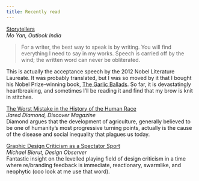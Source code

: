 ```yaml
---
title: Recently read
---
```


[Storytellers](http://www.outlookindia.com/article.aspx?283295)<br />
*Mo Yan, Outlook India*<br />
> For a writer, the best way to speak is by writing. You will find everything I need to say in my works. Speech is carried off by the wind; the written word can never be obliterated. 

This is actually the acceptance speech by the 2012 Nobel Literature Laureate. It was probably translated, but I was so moved by it that I bought his Nobel Prize-winning book, [The Garlic Ballads](http://www.amazon.com/gp/product/B006O1Q57G/ref=kinw_myk_ro_title). So far, it is devastatingly heartbreaking, and sometimes I’ll be reading it and find that my brow is knit in stitches.

[The Worst Mistake in the History of the Human Race](http://discovermagazine.com/1987/may/02-the-worst-mistake-in-the-history-of-the-human-race#.UQTgEUrjk5u)<br />
*Jared Diamond, Discover Magazine*<br />
Diamond argues that the development of agriculture, generally believed to be one of humanity’s most progressive turning points, actually is the cause of the disease and social inequality that plagues us today.

[Graphic Design Criticism as a Spectator Sport](http://observatory.designobserver.com/feature/graphic-design-criticism-as-a-spectator-sport/37607/)<br />
*Michael Bierut, Design Observer*<br />
Fantastic insight on the levelled playing field of design criticism in a time where re/branding feedback is immediate, reactionary, swarmlike, and neophytic (ooo look at me use that word).
